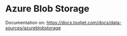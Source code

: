 
# Azure Blob Storage

Documentation on: https://docs.tooljet.com/docs/data-sources/azureblobstorage